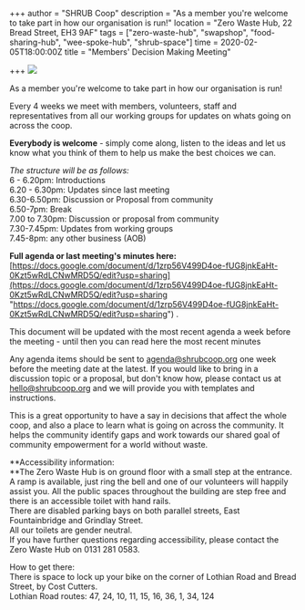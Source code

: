 +++
author = "SHRUB Coop"
description = "As a member you're welcome to take part in how our organisation is run!"
location = "Zero Waste Hub, 22 Bread Street, EH3 9AF"
tags = ["zero-waste-hub", "swapshop", "food-sharing-hub", "wee-spoke-hub", "shrub-space"]
time = 2020-02-05T18:00:00Z
title = "Members' Decision Making Meeting"

+++
![](https://res.cloudinary.com/shrub-co-op/image/upload/v1568674342/shrubcoop.org/media/Members_Decision_Making_Meeting_e20g8w.png)

As a member you're welcome to take part in how our organisation is run!  
  
Every 4 weeks we meet with members, volunteers, staff and representatives from all our working groups for updates on whats going on across the coop.  
  
**Everybody is welcome** - simply come along, listen to the ideas and let us know what you think of them to help us make the best choices we can.  
  
_The structure will be as follows:_  
6 - 6.20pm: Introductions  
6\.20 - 6.30pm: Updates since last meeting  
6\.30-6.50pm: Discussion or Proposal from community  
6\.50-7pm: Break  
7\.00 to 7.30pm: Discussion or proposal from community  
7\.30-7.45pm: Updates from working groups   
7\.45-8pm: any other business (AOB)  
  
**Full agenda or last meeting's minutes here:**  
[https://docs.google.com/document/d/1zrp56V499D4oe-fUG8jnkEaHt-0Kzt5wRdLCNwMRD5Q/edit?usp=sharing](https://docs.google.com/document/d/1zrp56V499D4oe-fUG8jnkEaHt-0Kzt5wRdLCNwMRD5Q/edit?usp=sharing "https://docs.google.com/document/d/1zrp56V499D4oe-fUG8jnkEaHt-0Kzt5wRdLCNwMRD5Q/edit?usp=sharing") .   
  
This document will be updated with the most recent agenda a week before the meeting - until then you can read here the most recent minutes  
  
Any agenda items should be sent to agenda@shrubcoop.org one week before the meeting date at the latest. If you would like to bring in a discussion topic or a proposal, but don't know how, please contact us at hello@shrubcoop.org and we will provide you with templates and instructions.  
  
This is a great opportunity to have a say in decisions that affect the whole coop, and also a place to learn what is going on across the community. It helps the community identify gaps and work towards our shared goal of community empowerment for a world without waste.  
  
**Accessibility information:  
**The Zero Waste Hub is on ground floor with a small step at the entrance. A ramp is available, just ring the bell and one of our volunteers will happily assist you. All the public spaces throughout the building are step free and there is an accessible toilet with hand rails.  
There are disabled parking bays on both parallel streets, East Fountainbridge and Grindlay Street.  
All our toilets are gender neutral.  
If you have further questions regarding accessibility, please contact the Zero Waste Hub on 0131 281 0583.  
  
How to get there:  
There is space to lock up your bike on the corner of Lothian Road and Bread Street, by Cost Cutters.  
Lothian Road routes: 47, 24, 10, 11, 15, 16, 36, 1, 34, 124